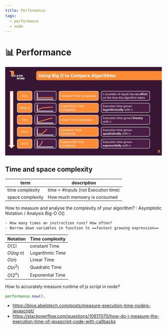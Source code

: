 ```yaml
---
title: Performance
tags:
  - performance
  - node
---
```


# :bar_chart: Performance

<TagLinks />

![Time Complexity](../../.vuepress/public/img/cs/time-complexity.png)

## Time and space complexity

| term             | description                                 |
| ---------------- | ------------------------------------------- |
| time complexity  | time $\propto$ #inputs (not Execution time) |
| space complexity | How much memoery is consumed                |

How to measure and analyse the complexity of your algorithm?
: Asymptotic Notation / Analysis Big-O $O()$

    - How many times an instruction runs? How often?
    - Narrow down variables in function to ==fastest growing expression==

| Notation    | Time complexity  |
| ----------- | ---------------- |
| $O(1)$      | constant Time    |
| $O(log\ n)$ | Logarithmic Time |
| $O(n)$      | Linear Time      |
| $O({n}^2)$  | Quadratic Time   |
| $O({2}^n)$  | Exponential Time |

How to accurately measure runtime of js script in node?

```js
performance.now();
```

- https://blog.abelotech.com/posts/measure-execution-time-nodejs-javascript/
- https://stackoverflow.com/questions/10617070/how-do-i-measure-the-execution-time-of-javascript-code-with-callbacks

<Footer />
